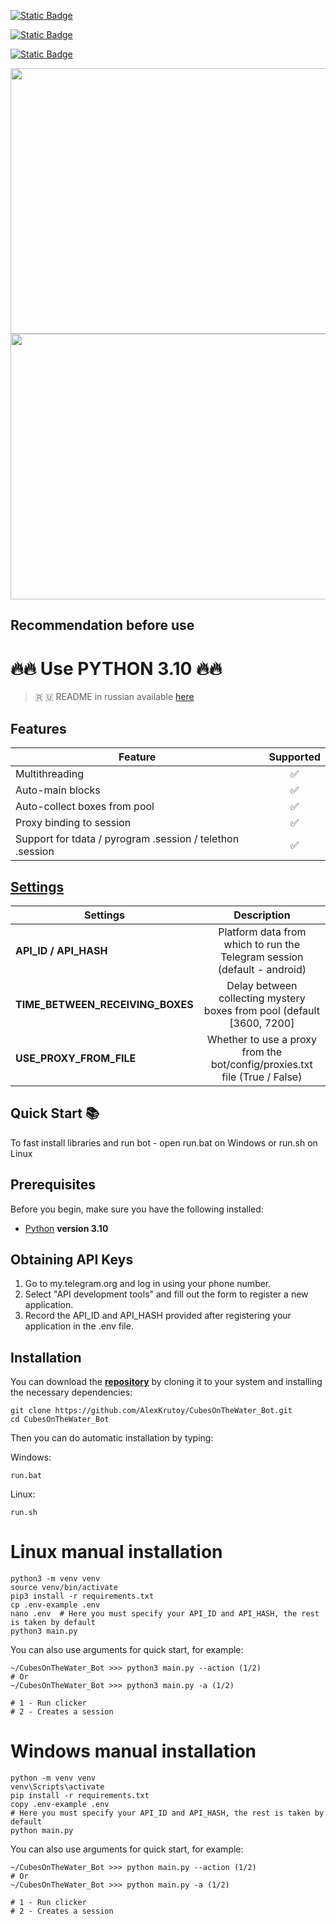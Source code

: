 [![Static Badge](https://img.shields.io/badge/Telegram-Channel-Link?style=for-the-badge&logo=Telegram&logoColor=white&logoSize=auto&color=blue)](https://t.me/hidden_coding)

[![Static Badge](https://img.shields.io/badge/Telegram-Chat-yes?style=for-the-badge&logo=Telegram&logoColor=white&logoSize=auto&color=blue)](https://t.me/hidden_codding_chat)

[![Static Badge](https://img.shields.io/badge/Telegram-Bot%20Link-Link?style=for-the-badge&logo=Telegram&logoColor=white&logoSize=auto&color=blue)](https://t.me/cubesonthewater_bot?start=NzM3ODQ0NDY1)

<img src="https://github.com/AlexKrutoy/CubesOnTheWater_Bot/assets/65369825/7b10981f-6496-4045-b2f7-75bdc78d19f7" width="695" height="425"/>

<img src="https://github.com/AlexKrutoy/CubesOnTheWater_Bot/assets/65369825/a3576803-e335-4e7d-bbc0-3d434e4e5c22" width="695" height="425"/>

## Recommendation before use

# 🔥🔥 Use PYTHON 3.10 🔥🔥

> 🇷 🇺 README in russian available [here](README-RU.md)

## Features  
| Feature                                                     | Supported  |
|---------------------------------------------------------------|:----------------:|
| Multithreading                                                |        ✅        |
| Auto-main blocks                                              |        ✅        |
| Auto-collect boxes from pool                                  |        ✅        |
| Proxy binding to session                                      |        ✅        |
| Support for tdata / pyrogram .session / telethon .session     |        ✅        |


## [Settings](https://github.com/AlexKrutoy/CubesOnTheWater_Bot/blob/main/.env-example/)
| Settings | Description |
|--------------------------|:---------------------------------------------------------------------------------------------:|
| **API_ID / API_HASH**    | Platform data from which to run the Telegram session (default - android)                     |
| **TIME_BETWEEN_RECEIVING_BOXES** | Delay between collecting mystery boxes from pool (default [3600, 7200]               |
| **USE_PROXY_FROM_FILE**  | Whether to use a proxy from the bot/config/proxies.txt file (True / False)                   |

## Quick Start 📚

To fast install libraries and run bot - open run.bat on Windows or run.sh on Linux

## Prerequisites
Before you begin, make sure you have the following installed:
- [Python](https://www.python.org/downloads/) **version 3.10**

## Obtaining API Keys
1. Go to my.telegram.org and log in using your phone number.
2. Select "API development tools" and fill out the form to register a new application.
3. Record the API_ID and API_HASH provided after registering your application in the .env file.

## Installation
You can download the [**repository**](https://github.com/AlexKrutoy/CubesOnTheWater_Bot) by cloning it to your system and installing the necessary dependencies:
```shell
git clone https://github.com/AlexKrutoy/CubesOnTheWater_Bot.git
cd CubesOnTheWater_Bot
```

Then you can do automatic installation by typing:

Windows:
```shell
run.bat
```

Linux:
```shell
run.sh
```

# Linux manual installation
```shell
python3 -m venv venv
source venv/bin/activate
pip3 install -r requirements.txt
cp .env-example .env
nano .env  # Here you must specify your API_ID and API_HASH, the rest is taken by default
python3 main.py
```

You can also use arguments for quick start, for example:
```shell
~/CubesOnTheWater_Bot >>> python3 main.py --action (1/2)
# Or
~/CubesOnTheWater_Bot >>> python3 main.py -a (1/2)

# 1 - Run clicker
# 2 - Creates a session
```

# Windows manual installation
```shell
python -m venv venv
venv\Scripts\activate
pip install -r requirements.txt
copy .env-example .env
# Here you must specify your API_ID and API_HASH, the rest is taken by default
python main.py
```

You can also use arguments for quick start, for example:
```shell
~/CubesOnTheWater_Bot >>> python main.py --action (1/2)
# Or
~/CubesOnTheWater_Bot >>> python main.py -a (1/2)

# 1 - Run clicker
# 2 - Creates a session
```



